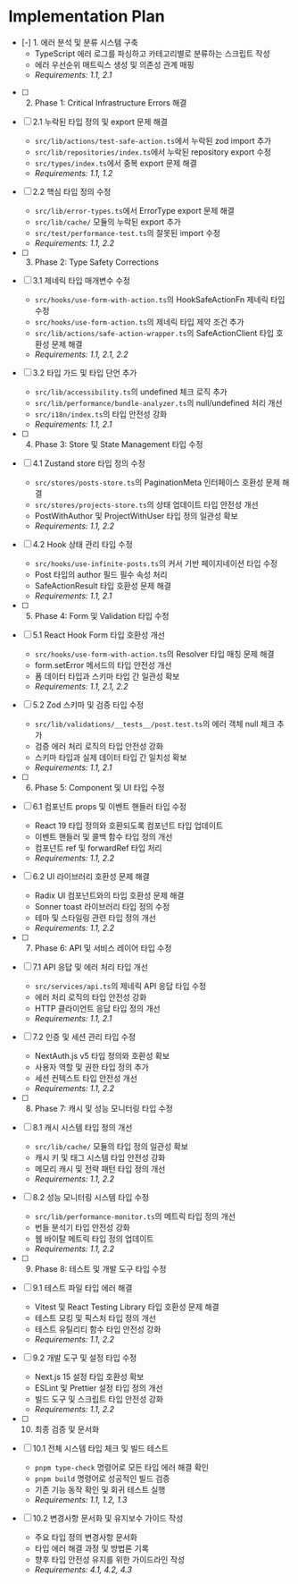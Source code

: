 # Implementation Plan

- [-] 1. 에러 분석 및 분류 시스템 구축
  - TypeScript 에러 로그를 파싱하고 카테고리별로 분류하는 스크립트 작성
  - 에러 우선순위 매트릭스 생성 및 의존성 관계 매핑
  - _Requirements: 1.1, 2.1_

- [ ] 2. Phase 1: Critical Infrastructure Errors 해결
- [ ] 2.1 누락된 타입 정의 및 export 문제 해결
  - `src/lib/actions/test-safe-action.ts`에서 누락된 zod import 추가
  - `src/lib/repositories/index.ts`에서 누락된 repository export 수정
  - `src/types/index.ts`에서 중복 export 문제 해결
  - _Requirements: 1.1, 1.2_

- [ ] 2.2 핵심 타입 정의 수정
  - `src/lib/error-types.ts`에서 ErrorType export 문제 해결
  - `src/lib/cache/` 모듈의 누락된 export 추가
  - `src/test/performance-test.ts`의 잘못된 import 수정
  - _Requirements: 1.1, 2.2_

- [ ] 3. Phase 2: Type Safety Corrections
- [ ] 3.1 제네릭 타입 매개변수 수정
  - `src/hooks/use-form-with-action.ts`의 HookSafeActionFn 제네릭 타입 수정
  - `src/hooks/use-form-action.ts`의 제네릭 타입 제약 조건 추가
  - `src/lib/actions/safe-action-wrapper.ts`의 SafeActionClient 타입 호환성 문제 해결
  - _Requirements: 1.1, 2.1, 2.2_

- [ ] 3.2 타입 가드 및 타입 단언 추가
  - `src/lib/accessibility.ts`의 undefined 체크 로직 추가
  - `src/lib/performance/bundle-analyzer.ts`의 null/undefined 처리 개선
  - `src/i18n/index.ts`의 타입 안전성 강화
  - _Requirements: 1.1, 2.1_

- [ ] 4. Phase 3: Store 및 State Management 타입 수정
- [ ] 4.1 Zustand store 타입 정의 수정
  - `src/stores/posts-store.ts`의 PaginationMeta 인터페이스 호환성 문제 해결
  - `src/stores/projects-store.ts`의 상태 업데이트 타입 안전성 개선
  - PostWithAuthor 및 ProjectWithUser 타입 정의 일관성 확보
  - _Requirements: 1.1, 2.2_

- [ ] 4.2 Hook 상태 관리 타입 수정
  - `src/hooks/use-infinite-posts.ts`의 커서 기반 페이지네이션 타입 수정
  - Post 타입의 author 필드 필수 속성 처리
  - SafeActionResult 타입 호환성 문제 해결
  - _Requirements: 1.1, 2.1_

- [ ] 5. Phase 4: Form 및 Validation 타입 수정
- [ ] 5.1 React Hook Form 타입 호환성 개선
  - `src/hooks/use-form-with-action.ts`의 Resolver 타입 매칭 문제 해결
  - form.setError 메서드의 타입 안전성 개선
  - 폼 데이터 타입과 스키마 타입 간 일관성 확보
  - _Requirements: 1.1, 2.1, 2.2_

- [ ] 5.2 Zod 스키마 및 검증 타입 수정
  - `src/lib/validations/__tests__/post.test.ts`의 에러 객체 null 체크 추가
  - 검증 에러 처리 로직의 타입 안전성 강화
  - 스키마 타입과 실제 데이터 타입 간 일치성 확보
  - _Requirements: 1.1, 2.1_

- [ ] 6. Phase 5: Component 및 UI 타입 수정
- [ ] 6.1 컴포넌트 props 및 이벤트 핸들러 타입 수정
  - React 19 타입 정의와 호환되도록 컴포넌트 타입 업데이트
  - 이벤트 핸들러 및 콜백 함수 타입 정의 개선
  - 컴포넌트 ref 및 forwardRef 타입 처리
  - _Requirements: 1.1, 2.2_

- [ ] 6.2 UI 라이브러리 호환성 문제 해결
  - Radix UI 컴포넌트와의 타입 호환성 문제 해결
  - Sonner toast 라이브러리 타입 정의 수정
  - 테마 및 스타일링 관련 타입 정의 개선
  - _Requirements: 1.1, 2.2_

- [ ] 7. Phase 6: API 및 서비스 레이어 타입 수정
- [ ] 7.1 API 응답 및 에러 처리 타입 개선
  - `src/services/api.ts`의 제네릭 API 응답 타입 수정
  - 에러 처리 로직의 타입 안전성 강화
  - HTTP 클라이언트 응답 타입 정의 개선
  - _Requirements: 1.1, 2.1_

- [ ] 7.2 인증 및 세션 관리 타입 수정
  - NextAuth.js v5 타입 정의와 호환성 확보
  - 사용자 역할 및 권한 타입 정의 추가
  - 세션 컨텍스트 타입 안전성 개선
  - _Requirements: 1.1, 2.2_

- [ ] 8. Phase 7: 캐시 및 성능 모니터링 타입 수정
- [ ] 8.1 캐시 시스템 타입 정의 개선
  - `src/lib/cache/` 모듈의 타입 정의 일관성 확보
  - 캐시 키 및 태그 시스템 타입 안전성 강화
  - 메모리 캐시 및 전략 패턴 타입 정의 개선
  - _Requirements: 1.1, 2.2_

- [ ] 8.2 성능 모니터링 시스템 타입 수정
  - `src/lib/performance-monitor.ts`의 메트릭 타입 정의 개선
  - 번들 분석기 타입 안전성 강화
  - 웹 바이탈 메트릭 타입 정의 업데이트
  - _Requirements: 1.1, 2.2_

- [ ] 9. Phase 8: 테스트 및 개발 도구 타입 수정
- [ ] 9.1 테스트 파일 타입 에러 해결
  - Vitest 및 React Testing Library 타입 호환성 문제 해결
  - 테스트 모킹 및 픽스처 타입 정의 개선
  - 테스트 유틸리티 함수 타입 안전성 강화
  - _Requirements: 1.1, 2.2_

- [ ] 9.2 개발 도구 및 설정 타입 수정
  - Next.js 15 설정 타입 호환성 확보
  - ESLint 및 Prettier 설정 타입 정의 개선
  - 빌드 도구 및 스크립트 타입 안전성 강화
  - _Requirements: 1.1, 2.2_

- [ ] 10. 최종 검증 및 문서화
- [ ] 10.1 전체 시스템 타입 체크 및 빌드 테스트
  - `pnpm type-check` 명령어로 모든 타입 에러 해결 확인
  - `pnpm build` 명령어로 성공적인 빌드 검증
  - 기존 기능 동작 확인 및 회귀 테스트 실행
  - _Requirements: 1.1, 1.2, 1.3_

- [ ] 10.2 변경사항 문서화 및 유지보수 가이드 작성
  - 주요 타입 정의 변경사항 문서화
  - 타입 에러 해결 과정 및 방법론 기록
  - 향후 타입 안전성 유지를 위한 가이드라인 작성
  - _Requirements: 4.1, 4.2, 4.3_
